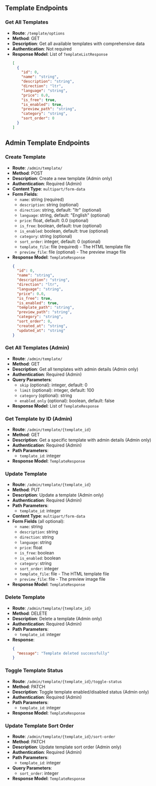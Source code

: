 ## Template Endpoints

### Get All Templates

- **Route**: `/template/options`
- **Method**: GET
- **Description**: Get all available templates with comprehensive data
- **Authentication**: Not required
- **Response Model**: List of `TemplateListResponse`
  ```json
  [
    {
      "id": 0,
      "name": "string",
      "description": "string",
      "direction": "ltr",
      "language": "string",
      "price": 0.0,
      "is_free": true,
      "is_enabled": true,
      "preview_path": "string",
      "category": "string",
      "sort_order": 0
    }
  ]
  ```

## Admin Template Endpoints

### Create Template

- **Route**: `/admin/template/`
- **Method**: POST
- **Description**: Create a new template (Admin only)
- **Authentication**: Required (Admin)
- **Content Type**: `multipart/form-data`
- **Form Fields**:
  - `name`: string (required)
  - `description`: string (optional)
  - `direction`: string, default: "ltr" (optional)
  - `language`: string, default: "English" (optional)
  - `price`: float, default: 0.0 (optional)
  - `is_free`: boolean, default: true (optional)
  - `is_enabled`: boolean, default: true (optional)
  - `category`: string (optional)
  - `sort_order`: integer, default: 0 (optional)
  - `template_file`: file (required) - The HTML template file
  - `preview_file`: file (optional) - The preview image file
- **Response Model**: `TemplateResponse`
  ```json
  {
    "id": 0,
    "name": "string",
    "description": "string",
    "direction": "ltr",
    "language": "string",
    "price": 0.0,
    "is_free": true,
    "is_enabled": true,
    "template_path": "string",
    "preview_path": "string",
    "category": "string",
    "sort_order": 0,
    "created_at": "string",
    "updated_at": "string"
  }
  ```

### Get All Templates (Admin)

- **Route**: `/admin/template/`
- **Method**: GET
- **Description**: Get all templates with admin details (Admin only)
- **Authentication**: Required (Admin)
- **Query Parameters**:
  - `skip` (optional): integer, default: 0
  - `limit` (optional): integer, default: 100
  - `category` (optional): string
  - `enabled_only` (optional): boolean, default: false
- **Response Model**: List of `TemplateResponse`

### Get Template by ID (Admin)

- **Route**: `/admin/template/{template_id}`
- **Method**: GET
- **Description**: Get a specific template with admin details (Admin only)
- **Authentication**: Required (Admin)
- **Path Parameters**:
  - `template_id`: integer
- **Response Model**: `TemplateResponse`

### Update Template

- **Route**: `/admin/template/{template_id}`
- **Method**: PUT
- **Description**: Update a template (Admin only)
- **Authentication**: Required (Admin)
- **Path Parameters**:
  - `template_id`: integer
- **Content Type**: `multipart/form-data`
- **Form Fields** (all optional):
  - `name`: string
  - `description`: string
  - `direction`: string
  - `language`: string
  - `price`: float
  - `is_free`: boolean
  - `is_enabled`: boolean
  - `category`: string
  - `sort_order`: integer
  - `template_file`: file - The HTML template file
  - `preview_file`: file - The preview image file
- **Response Model**: `TemplateResponse`

### Delete Template

- **Route**: `/admin/template/{template_id}`
- **Method**: DELETE
- **Description**: Delete a template (Admin only)
- **Authentication**: Required (Admin)
- **Path Parameters**:
  - `template_id`: integer
- **Response**:
  ```json
  {
    "message": "Template deleted successfully"
  }
  ```

### Toggle Template Status

- **Route**: `/admin/template/{template_id}/toggle-status`
- **Method**: PATCH
- **Description**: Toggle template enabled/disabled status (Admin only)
- **Authentication**: Required (Admin)
- **Path Parameters**:
  - `template_id`: integer
- **Response Model**: `TemplateResponse`

### Update Template Sort Order

- **Route**: `/admin/template/{template_id}/sort-order`
- **Method**: PATCH
- **Description**: Update template sort order (Admin only)
- **Authentication**: Required (Admin)
- **Path Parameters**:
  - `template_id`: integer
- **Query Parameters**:
  - `sort_order`: integer
- **Response Model**: `TemplateResponse`
